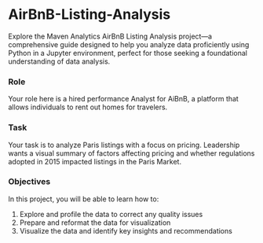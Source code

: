 # AirBnB-Listing-Analysis
Explore the Maven Analytics AirBnB Listing Analysis project—a comprehensive guide designed to help you analyze data proficiently using Python in a Jupyter environment, perfect for those seeking a foundational understanding of data analysis.

### Role
Your role here is a hired performance Analyst for AiBnB, a platform that allows individuals to rent out homes for travelers.

### Task
Your task is to analyze Paris listings with a focus on pricing. Leadership wants a visual summary of factors affecting pricing and whether regulations adopted in 2015 impacted listings in the Paris Market.

### Objectives
In this project, you will be able to learn how to:
1. Explore and profile the data to correct any quality issues
2. Prepare and reformat the data for visualization
3. Visualize the data and identify key insights and recommendations
